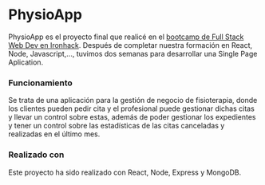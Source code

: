 # PhysioApp

PhysioApp es el proyecto final que realicé en el [bootcamp de Full Stack Web Dev en Ironhack](https://www.ironhack.com/es/desarrollo-web). Después de completar nuestra formación en React, Node, Javascript,..., tuvimos dos semanas para desarrollar una Single Page Aplication. 

### Funcionamiento

Se trata de una aplicación para la gestión de negocio de fisioterapia, donde los clientes pueden pedir cita y el profesional puede gestionar dichas citas y llevar un control sobre estas, además de poder gestionar los expedientes y tener un control sobre las estadísticas de las citas canceladas y realizadas en el último mes.

### Realizado con

Este proyecto ha sido realizado con React, Node, Express y MongoDB.

